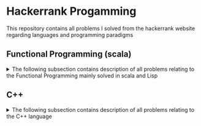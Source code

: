 # Hackerrank Progamming
This repository contains all problems I solved from the hackerrank website regarding languages and programming paradigms

## Functional Programming (scala)
<details>
<summary>The following subsection contains description of all problems relating to the Functional Programming mainly solved in scala and Lisp</summary>

**Note:** To test Lisp code use the following command `sbcl --script main.lisp < test.in`

### Solve Me First FP
This is a Functional Programming challenge from hackerrank. The goal is simply to implement the addition of two numbers read from input.  
I solved this problem with the scala and lisp languages [Problem link](https://www.hackerrank.com/challenges/fp-solve-me-first/problem)  
As of May 20<sup>th</sup>, 2019 :
- [X] Find a first working solution on the sample input
- [X] Submitted solution. Got right
- [X] Challenge solved
- [X] Find a working solution in Lisp
- [X] Challenge solved in Lisp

### Hello World
This is a Functional Programming challenge from hackerrank. The goal is simply to implement a function that prints "Hello World".  
I solved this problem with the scala languages [Problem link](https://www.hackerrank.com/challenges/fp-hello-world/problem)  
As of September 1<sup>st</sup>, 2018 :
- [X] Find a first working solution on the sample input
- [X] Submitted solution. Got right
- [X] Challenge solved

### Hello World N Times
This is a Functional Programming challenge from hackerrank. The goal is simply to implement a function that prints "Hello World" N times with N read form the input.  
I solved this problem with the scala languages [Problem link](https://www.hackerrank.com/challenges/fp-hello-world-n-times/problem)  
As of September 1<sup>st</sup>, 2018 :
- [X] Find a first working solution on the sample input
- [X] Submitted solution. Got right
- [X] Challenge solved

### List Replication
This is a Functional Programming challenge from hackerrank. The goal is simply to implement a function that takes in an array and return a new array with each element of the original repeated n times, n passsed as an argument of the function.  
I solved this problem with the scala languages [Problem link](https://www.hackerrank.com/challenges/fp-list-replication/problem)  
As of September 14<sup>th</sup>, 2018 :
- [X] Find a first working solution on the sample input
- [X] Submitted solution. Got right
- [X] Challenge solved

### Filter Array
This is a Functional Programming challenge from hackerrank. The goal is simply to implement a function that filters out the elements that are less than a certain integer and returns a new list containing the remaining element.  
I solved this problem with the scala languages [Problem link](https://www.hackerrank.com/challenges/fp-filter-array/problem)  
As of September 14<sup>th</sup>, 2018 :
- [X] Find a first working solution on the sample input
- [X] Submitted solution. Got right
- [X] Challenge solved

### Filter Position In A List
This is a Functional Programming challenge from hackerrank. The goal is simply to implement a function that creates a new array of n elements for a given n.  
I solved this problem with the scala languages [Problem link](https://www.hackerrank.com/challenges/fp-filter-positions-in-a-list/problem)  
As of October 2<sup>nd</sup>, 2018 :
- [X] Find a first working solution on the sample input
- [X] Submitted solution. Got right
- [X] Challenge solved

### Array of N elements
This is a Functional Programming challenge from hackerrank. The goal is simply to implement a function that filters out the elements that at an odd index.  
I solved this problem with the scala and lisp languages [Problem link](https://www.hackerrank.com/challenges/fp-array-of-n-elements/problem)  
As of May 20<sup>th</sup>, 2019 :
- [X] Find a first working solution on the sample input
- [X] Submitted solution. Got right
- [X] Challenge solved
- [X] Find a working solution in Lisp
- [X] Challenge solved in Lisp

### Reverse a list
This is a Functional Programming challenge from hackerrank. The goal is to implement a function that reverses the order of the elements of a list passed to program.  
I solved this problem with the Lisp language [Problem link](https://www.hackerrank.com/challenges/fp-reverse-a-list/problem)  
As of May 20<sup>th</sup>, 2019 :
- [X] Find a first working solution on the sample input
- [X] Submitted solution. Got right
- [X] Challenge solved

### Sum of odd elements
This is a Functional Programming challenge from hackerrank. The goal is to implement a function that sums up all the odd elements of a given list.  
I solved this problem with the Lisp language [Problem link](https://www.hackerrank.com/challenges/fp-sum-of-odd-elements/problem)  
As of May 31<sup>st</sup>, 2019:
- [X] Find a first working solution on the sample input
- [X] Submitted solution. Got right
- [X] Challenge solved

### List length
This is a Functional Programming challenge from hackerrank. The goal is to implement a function that compute the length of a given list.  
I solved this problem with the Lisp language [Problem link](https://www.hackerrank.com/challenges/fp-list-length/problem)  
As of July 2<sup>2</sup>, 2019:
- [X] Find a first working solution on the sample input
- [X] Submitted solution. Got right
- [X] Challenge solved
</details>

## C++
<details>
<summary>The following subsection contains description of all problems relating to the C++ language</summary>

### Inherited Code
This is a C++ challenge from hackerrank. The goal is to implement a BadLengthException class that inherits from exception.  
I solved this problem with the C++ languages [Problem link](https://www.hackerrank.com/challenges/inherited-code/problem)  
As of August 31<sup>st</sup>, 2018 :
- [X] Find a first working solution on the sample input
- [X] Submitted solution. Got right
- [X] Challenge solved

### Variable sized arrays 
This is a C++ challenge from hackerrank. The goal is to play with 2d variable size arrays and answer queries passed in input.  
I solved this problem with the C++ languages [Problem link](https://www.hackerrank.com/challenges/variable-sized-arrays/problem)  
As of February 28<sup>th</sup>, 2019 :
- [X] Find a first working solution on the sample input
- [X] Submitted solution. Got right
- [X] Challenge solved

### Abstract classes - polymorphism
This is a C++ challenge from hackerrank. The goal is to create a Derived LRUCache cache implementing the Base Cache class. This implementation will of course implement a Least Recently Used Cache.  
I solved this problem with the C++ languages [Problem link](https://www.hackerrank.com/challenges/abstract-classes-polymorphism/problem)  
As of March 6<sup>th</sup>, 2019 :
- [X] Find a first working solution on the sample input
- [X] Submitted solution. Got right
- [X] Challenge solved

### Maps-STL
This is a C++ challenge from hackerank. The goal is to learn how to use the Map of the STL in order to implement a grade system for a teacher of a class.  
I solved this problem with the C++ language [Problem link](https://www.hackerrank.com/challenges/cpp-maps/problem)  
As of July 3<sup>rd</sup>, 2019:
- [X] Find a first working solution on the sample input (weirdly it works correctly when I run it on my computer, but not on the Hackerrank website)
- [X] Submitted solution. Got right
- [X] Challenge solved
</details>
